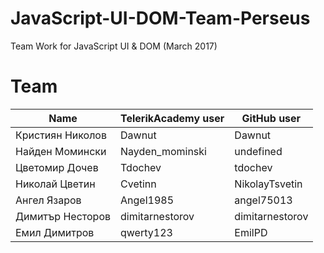 # JavaScript-UI-DOM-Team-Perseus
Team Work for JavaScript UI &amp; DOM (March 2017)

# Team

Name | TelerikAcademy user | GitHub user
-----|-------|-------
Кристиян Николов | Dawnut | Dawnut
Найден Момински | Nayden_mominski | undefined
Цветомир Дочев | Tdochev | tdochev
Николай Цветин | Cvetinn | NikolayTsvetin
Ангел Язаров | Angel1985 | angel75013
Димитър Несторов | dimitarnestorov | dimitarnestorov
Емил Димитров | qwerty123 | EmilPD
